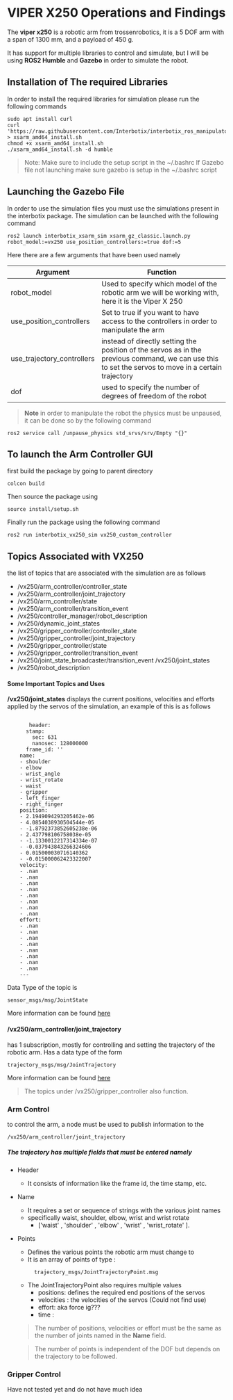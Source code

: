
# VIPER X250 Operations and Findings
The **viper x250** is a robotic arm from trossenrobotics, it is a 5 DOF arm with a span of 1300 mm, and a payload of 450 g.

It has support for multiple libraries to control and simulate, but I will be using **ROS2 Humble** and **Gazebo** in order to simulate the robot.

##  Installation of The required Libraries

In order to install the required libraries for simulation please run the following commands

    sudo apt install curl
    curl 'https://raw.githubusercontent.com/Interbotix/interbotix_ros_manipulators/main/interbotix_ros_xsarms/install/amd64/xsarm_amd64_install.sh' > xsarm_amd64_install.sh 
    chmod +x xsarm_amd64_install.sh
    ./xsarm_amd64_install.sh -d humble

> Note: Make sure to include the setup script in the ~/.bashrc 
> If Gazebo file not launching make sure gazebo is setup in the ~/.bashrc script

## Launching the Gazebo File

In order to use the simulation files you must use the simulations present in the interbotix package. The simulation can be launched with the following command

    ros2 launch interbotix_xsarm_sim xsarm_gz_classic.launch.py robot_model:=vx250 use_position_controllers:=true dof:=5

Here there are a few arguments that have been used namely


| Argument | Function |
|---|---|
| robot_model | Used to specify which model of the robotic arm we will be working with, here it is the Viper X 250 |
|use_position_controllers| Set to true if you want to have access to the controllers in order to manipulate the arm|
|use_trajectory_controllers|instead of directly setting the position of the servos as in the previous command, we can use this to set the servos to move in a certain trajectory|
|dof| used to specify the number of degrees of freedom of the robot|

> **Note** in order to manipulate the robot the physics must be unpaused, it can be done so by the following command

    ros2 service call /unpause_physics std_srvs/srv/Empty "{}"

## To launch the Arm Controller GUI

first build the package by going to parent directory
```
colcon build
```
Then source the package using 
```
source install/setup.sh
```
Finally run the package using the following command
```
ros2 run interbotix_vx250_sim vx250_custom_controller 
```

## Topics Associated with VX250
the list of topics that are associated with the simulation are as follows

- /vx250/arm_controller/controller_state
- /vx250/arm_controller/joint_trajectory 
- /vx250/arm_controller/state
-  /vx250/arm_controller/transition_event
- /vx250/controller_manager/robot_description
- /vx250/dynamic_joint_states
- /vx250/gripper_controller/controller_state
-  /vx250/gripper_controller/joint_trajectory
-  /vx250/gripper_controller/state
-  /vx250/gripper_controller/transition_event
-  /vx250/joint_state_broadcaster/transition_event /vx250/joint_states
-  /vx250/robot_description

#### Some Important Topics and Uses

**/vx250/joint_states**
displays the current positions, velocities and efforts applied by the servos of the simulation, an example of this is as follows
```

       header:
      stamp:
        sec: 631
        nanosec: 128000000
      frame_id: ''
    name:
    - shoulder
    - elbow
    - wrist_angle
    - wrist_rotate
    - waist
    - gripper
    - left_finger
    - right_finger
    position:
    - 2.1949094293205462e-06
    - 4.0854038930504544e-05
    - -1.8792373852605238e-06
    - 2.437798106758038e-05
    - -1.1330012217314334e-07
    - -0.037943843266324606
    - 0.015000030716140362
    - -0.015000062423322007
    velocity:
    - .nan
    - .nan
    - .nan
    - .nan
    - .nan
    - .nan
    - .nan
    - .nan
    effort:
    - .nan
    - .nan
    - .nan
    - .nan
    - .nan
    - .nan
    - .nan
    - .nan
    ---
```
Data Type of the topic is

    sensor_msgs/msg/JointState
More information can be found [here](http://docs.ros.org/en/melodic/api/sensor_msgs/html/msg/JointState.html)
#### /vx250/arm_controller/joint_trajectory 
has 1 subscription, mostly for controlling and setting the trajectory of the robotic arm.
Has a data type of the form 

    trajectory_msgs/msg/JointTrajectory


More information can be found [here](http://docs.ros.org/en/noetic/api/trajectory_msgs/html/msg/JointTrajectory.html)

> The topics under /vx250/gripper_controller also function.

###  Arm Control
to control the arm, a node must be used to publish information to the 
```
/vx250/arm_controller/joint_trajectory
```
##### The trajectory has multiple fields that must be entered namely

 - Header 
	 - It consists of information like the frame id, the time stamp, etc.
- Name
	- It requires a set or sequence of strings with the various joint names
	- specifically waist, shoulder, elbow, wrist and wrist rotate
		- ['waist' , 'shoulder' , 'elbow' , 'wrist' , 'wrist_rotate' ].
- Points
	- Defines the various points the robotic arm must change to
	- It is an array of points of type : 
	  ```
        trajectory_msgs/JointTrajectoryPoint.msg
      ```
	 - The JointTrajectoryPoint also requires multiple values
		 - positions: defines the required end positions of the servos
		 - velocities : the velocities of the servos  (Could not find use)
		 - effort: aka force ig???
		 - time : 
	> The number of positions, velocities or effort must be the same as the number of joints named in the **Name** field.
	
	> The number of points is independent of the DOF but depends on the trajectory to be followed.

### Gripper Control
Have not tested yet and do not have much idea

